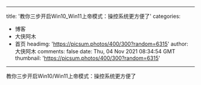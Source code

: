 
---
title: '教你三步开启Win10_Win11上帝模式：操控系统更方便了'
categories: 
 - 博客
 - 大侠阿木
 - 首页
headimg: 'https://picsum.photos/400/300?random=6315'
author: 大侠阿木
comments: false
date: Thu, 04 Nov 2021 08:34:54 GMT
thumbnail: 'https://picsum.photos/400/300?random=6315'
---

<div>   
教你三步开启Win10/Win11上帝模式：操控系统更方便了  
</div>
            